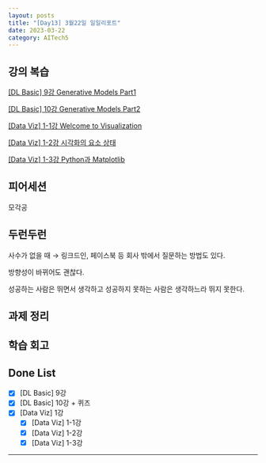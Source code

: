 ```yaml
---
layout: posts
title: "[Day13] 3월22일 일일리포트"
date: 2023-03-22
category: AITech5
---
```


## 강의 복습

[[DL Basic] 9강 Generative Models Part1](https://www.notion.so/DL-Basic-9-Generative-Models-Part1-ac9019ef10d040dc99ed860575d01054) 

[[DL Basic] 10강 Generative Models Part2](https://www.notion.so/DL-Basic-10-Generative-Models-Part2-dd4142bb93574865b5dec62cd1560d0d) 

[[Data Viz] 1-1강 Welcome to Visualization](https://www.notion.so/Data-Viz-1-1-Welcome-to-Visualization-eb92681aaa5a4deca94c146f94e7b482) 

[[Data Viz] 1-2강 시각화의 요소 상태](https://www.notion.so/Data-Viz-1-2-7d3328613d64475da5a2fc428977971e) 

[[Data Viz] 1-3강 Python과 Matplotlib](https://www.notion.so/Data-Viz-1-3-Python-Matplotlib-621e082be5f443b9a30e7e9e974715c4) 

## 피어세션

모각공

## 두런두런

사수가 없을 때 → 링크드인, 페이스북 등 회사 밖에서 질문하는 방법도 있다.

방향성이 바뀌어도 괜찮다. 

성공하는 사람은 뛰면서 생각하고 성공하지 못하는 사람은 생각하느라 뛰지 못한다.

## 과제 정리

## 학습 회고

## Done List

- [x]  [DL Basic] 9강
- [x]  [DL Basic] 10강 + 퀴즈
- [x]  [Data Viz] 1강
    - [x]  [Data Viz] 1-1강
    - [x]  [Data Viz] 1-2강
    - [x]  [Data Viz] 1-3강
    
---
